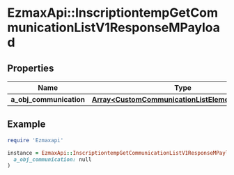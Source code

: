 # EzmaxApi::InscriptiontempGetCommunicationListV1ResponseMPayload

## Properties

| Name | Type | Description | Notes |
| ---- | ---- | ----------- | ----- |
| **a_obj_communication** | [**Array&lt;CustomCommunicationListElementResponse&gt;**](CustomCommunicationListElementResponse.md) |  |  |

## Example

```ruby
require 'Ezmaxapi'

instance = EzmaxApi::InscriptiontempGetCommunicationListV1ResponseMPayload.new(
  a_obj_communication: null
)
```

